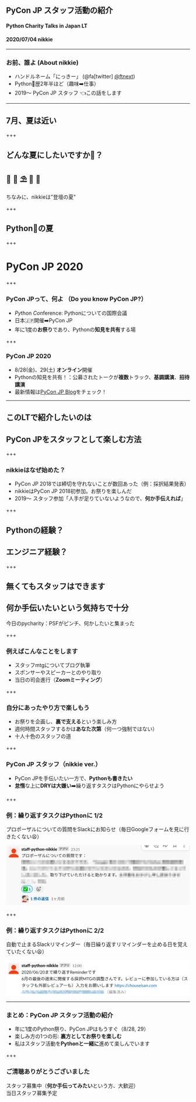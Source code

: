 ## PyCon JP スタッフ活動の紹介
#### Python Charity Talks in Japan LT
#### 2020/07/04 nikkie

---

### お前、誰よ (About nikkie)

- ハンドルネーム「にっきー」 (@fa[twitter] [@ftnext](https://twitter.com/ftnext))
- Python🐍歴2年半ほど（趣味➡️仕事）
- 2019〜 PyCon JP スタッフ 👈この話をします

---

## 7月、夏は近い

+++

## どんな夏にしたいですか？
## 🍉 🌻 ⛱️ 🍧 🌴

ちなみに、nikkieは"登壇の夏"

+++

## Python🐍の夏

+++

# PyCon JP 2020

+++

### PyCon JPって、何よ （Do you know PyCon JP?）

- *Py*thon *Con*ference: Pythonについての国際会議
- 日本🇯🇵開催➡️PyCon JP
- 年に1度の**お祭り**であり、Pythonの**知見を共有**する場

+++

### PyCon JP 2020

- 8/28(金)、29(土) **オンライン**開催
- Pythonの知見を共有！：公募されたトークが**複数**トラック、**基調講演**、**招待講演**
- 最新情報は[PyCon JP Blog](https://pyconjp.blogspot.com/)をチェック！

---

## このLTで紹介したいのは
## PyCon JPをスタッフとして楽しむ方法

+++

### nikkieはなぜ始めた？

- PyCon JP 2018では締切を守れないことが数回あった（例：採択結果発表）
- nikkieはPyCon JP 2018初参加。お祭りを楽しんだ
- 2019〜 スタッフ参加「人手が足りていないようなので、**何か手伝えれば**」

+++

## Pythonの経験？
## エンジニア経験？

+++

## 無くてもスタッフはできます
## 何か手伝いたいという気持ちで十分

今日のpycharity：PSFがピンチ、何かしたいと集まった

+++

### 例えばこんなことをします

- スタッフmtgについてブログ執筆
- スポンサーやスピーカーとのやり取り
- 当日の司会進行（**Zoomミーティング**）

+++

### 自分にあったやり方で楽しもう

- お祭りを企画し、**裏で支える**という楽しみ方
- 週何時間スタッフするかは**あなた次第**（何一つ強制ではない）
- 十人十色のスタッフの道

+++

### PyCon JP スタッフ（nikkie ver.）

- PyCon JPを手伝いたい一方で、**Pythonも書きたい**
- **怠惰**な上に**DRYは大嫌い**➡️繰り返すタスクはPythonにやらせよう

+++

### 例：繰り返すタスクはPythonに 1/2

プロポーザルについての質問をSlackにお知らせ（毎日Googleフォームを見に行きたくない😫）

![](pycharity_Jul_pyconjp_staff/assets/images/notify_form_to_slack.png)

+++

### 例：繰り返すタスクはPythonに 2/2

自動で止まるSlackリマインダー（毎日繰り返すリマインダーを止める日を覚えていたくない😫）

![](pycharity_Jul_pyconjp_staff/assets/images/custom_slack_reminder.png)

---

### まとめ：PyCon JP スタッフ活動の紹介

- 年に1度のPython祭り、PyCon JPはもうすぐ（8/28, 29）
- 楽しみ方の1つの形: **裏方としてお祭りを楽しむ**
- 私はスタッフ活動を**Pythonと一緒に**進めて楽しんでいます

+++

### ご清聴ありがとうございました

スタッフ募集中（**何か手伝ってみたい**という方、大歓迎）  
当日スタッフ募集予定
